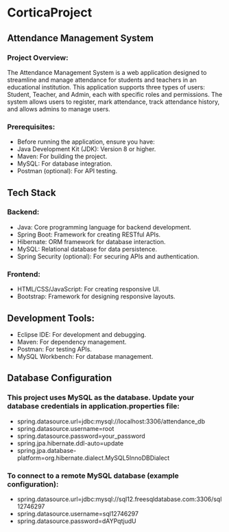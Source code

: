 # CorticaProject 

## Attendance Management System

### Project Overview:

The Attendance Management System is a web application designed to streamline and manage attendance for students and teachers in an educational institution. This application supports three types of users: 
 Student, Teacher, and Admin, each with specific roles and permissions. The system allows users to register, mark attendance, track attendance history, and allows admins to manage users.

### Prerequisites:
- Before running the application, ensure you have:
- Java Development Kit (JDK): Version 8 or higher.
- Maven: For building the project.
- MySQL: For database integration.
- Postman (optional): For API testing.

## Tech Stack

### Backend:
- Java: Core programming language for backend development.
- Spring Boot: Framework for creating RESTful APIs.
- Hibernate: ORM framework for database interaction.
- MySQL: Relational database for data persistence.
- Spring Security (optional): For securing APIs and authentication.

### Frontend:
- HTML/CSS/JavaScript: For creating responsive UI.
- Bootstrap: Framework for designing responsive layouts.


## Development Tools:

- Eclipse IDE: For development and debugging.
- Maven: For dependency management.
- Postman: For testing APIs.
- MySQL Workbench: For database management.

## Database Configuration
### This project uses MySQL as the database. Update your database credentials in application.properties file:
- spring.datasource.url=jdbc:mysql://localhost:3306/attendance_db
- spring.datasource.username=root
- spring.datasource.password=your_password
- spring.jpa.hibernate.ddl-auto=update
- spring.jpa.database-platform=org.hibernate.dialect.MySQL5InnoDBDialect

### To connect to a remote MySQL database (example configuration):
- spring.datasource.url=jdbc:mysql://sql12.freesqldatabase.com:3306/sql12746297
- spring.datasource.username=sql12746297
- spring.datasource.password=dAYPqtjudU

